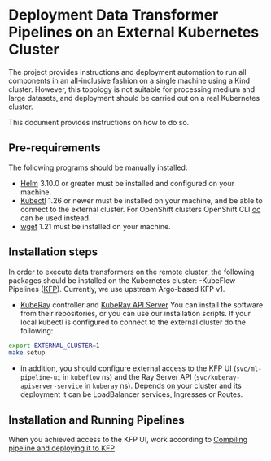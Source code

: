 # Deployment Data Transformer Pipelines on an External Kubernetes Cluster

The project provides instructions and deployment automation to run all components in an all-inclusive fashion on a 
single machine using a Kind cluster. However, this topology is not suitable for processing medium and large datasets, 
and deployment should be carried out on a real Kubernetes cluster.

This document provides instructions on how to do so.

## Pre-requirements
The following programs should be manually installed:

- [Helm](https://helm.sh/docs/intro/install/) 3.10.0 or greater must be installed and configured on your machine.
- [Kubectl](https://kubernetes.io/docs/tasks/tools/#kubectl) 1.26 or newer must be installed on your machine, and be 
able to connect to the external cluster. For OpenShift clusters OpenShift CLI 
[oc](https://docs.openshift.com/container-platform/4.15/cli_reference/openshift_cli/getting-started-cli.html) can be used instead.
- [wget](https://www.gnu.org/software/wget/) 1.21 must be installed on your machine.

## Installation steps
In order to execute data transformers on the remote cluster, the following packages should be installed on the Kubernetes cluster:
-KubeFlow Pipelines ([KFP](https://www.kubeflow.org/docs/components/pipelines/v1/introduction/)). Currently, we use 
upstream Argo-based KFP v1.
- [KubeRay](https://docs.ray.io/en/latest/cluster/kubernetes/index.html) controller and 
[KubeRay API Server](https://ray-project.github.io/kuberay/components/apiserver/) 
You can install the software from their repositories, or you can use our installation scripts. If your local kubectl is 
configured to connect to the external cluster do the following:
```bash
export EXTERNAL_CLUSTER=1
make setup
```

- in addition, you should configure external access to the KFP UI (`svc/ml-pipeline-ui` in `kubeflow` ns) and the Ray 
Server API (`svc/kuberay-apiserver-service` in `kuberay` ns). Depends on your cluster and its deployment it can be 
LoadBalancer services, Ingresses or Routes. 

## Installation and Running Pipelines
When you achieved access to the KFP UI, work according to 
[Compiling pipeline and deploying it to KFP](./simple_transform_pipeline.md#compiling-pipeline-and-deploying-it-to-kfp)
